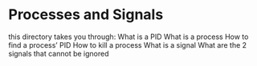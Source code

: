 # Processes and Signals
this directory takes you through:
    What is a PID
    What is a process
    How to find a process’ PID
    How to kill a process
    What is a signal
    What are the 2 signals that cannot be ignored
